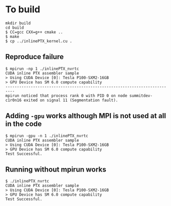 # To build

```
mkdir build
cd build
$ CC=gcc CXX=g++ cmake ..
$ make
$ cp ../inlinePTX_kernel.cu . 
```

## Reproduce failure
```
$ mpirun -np 1 ./inlinePTX_nvrtc 
CUDA inline PTX assembler sample
> Using CUDA Device [0]: Tesla P100-SXM2-16GB
> GPU Device has SM 6.0 compute capability
--------------------------------------------------------------------------
mpirun noticed that process rank 0 with PID 0 on node summitdev-c1r0n16 exited on signal 11 (Segmentation fault).
```

## Adding ```-gpu``` works although MPI is not used at all in the code
```
$ mpirun -gpu -n 1 ./inlinePTX_nvrtc 
CUDA inline PTX assembler sample
> Using CUDA Device [0]: Tesla P100-SXM2-16GB
> GPU Device has SM 6.0 compute capability
Test Successful.
```

## Running without mpirun  works
```
$ ./inlinePTX_nvrtc 
CUDA inline PTX assembler sample
> Using CUDA Device [0]: Tesla P100-SXM2-16GB
> GPU Device has SM 6.0 compute capability
Test Successful.
```
